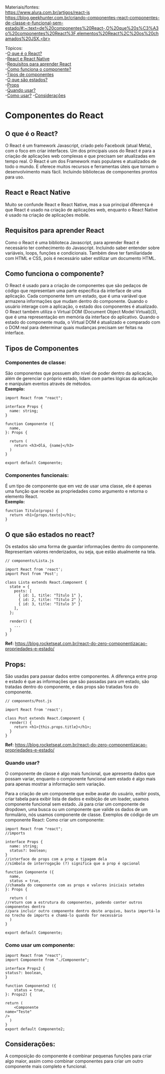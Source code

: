 Materiais/fontes: <br>
https://www.alura.com.br/artigos/react-js<br>
https://blog.geekhunter.com.br/criando-componentes-react-componentes-de-classe-e-funcional-sem-estado/#:~:text=de%20componentes%20React-,O%20que%20s%C3%A3o%20componentes%20React%3F,elementos%20React%2C%20os%20chamados%20JSX.<br>

Tópicos: <br>
-[O que é o React?](https://github.com/Lseferin/Artigos-pip/blob/main/Artigo2.md#o-que-%C3%A9-o-react)<br>
-[React e React Native](https://github.com/Lseferin/Artigos-pip/blob/main/Artigo2.md#react-e-react-native)<br>
-[Requisitos para aprender React](https://github.com/Lseferin/Artigos-pip/blob/main/Artigo2.md#requisitos-para-aprender-react)<br>
-[Como funciona o componente?](https://github.com/Lseferin/Artigos-pip/blob/main/Artigo2.md#como-funciona-o-componente)<br>
-[Tipos de componentes](https://github.com/Lseferin/Artigos-pip/blob/main/Artigo2.md#tipos-de-componentes)<br>
-[O que são estados?](https://github.com/Lseferin/Artigos-pip/blob/main/Artigo2.md#o-que-s%C3%A3o-estados-no-react)<br>
-[Props](https://github.com/Lseferin/Artigos-pip/blob/main/Artigo2.md#props)<br>
-[Quando usar?](https://github.com/Lseferin/Artigos-pip/blob/main/Artigo2.md#quando-usar-)<br>
-[Como usar?](https://github.com/Lseferin/Artigos-pip/blob/main/Artigo2.md#como-usar-um-componente)
-[Considerações](https://github.com/Lseferin/Artigos-pip/blob/main/Artigo2.md#considera%C3%A7%C3%B5es)<br>

<h1>Componentes do React</h1>

<h2>O que é o React?</h2>
O React é um framework Javascript, criado pelo Facebook (atual Meta), com o foco em criar interfaces. Um dos principais usos do React é para a criação de aplicações web complexas e que precisam ser atualizadas em tempo real. O React é um dos Framework mais populares e atualizados de todo o mundo. E oferece muitos recursos e ferramentas úteis que tornam o desenvolvimento mais fácil. Incluindo bibliotecas de componentes prontos para uso. 

<h2>React e React Native</h2>
Muito se confunde React e React Native, mas a sua principal diferença é que React é usado na criação de aplicações web, enquanto o React Native é usado na criação de aplicações mobile.

<h2>Requisitos para aprender React</h2>
Como o React é uma biblioteca Javascript, para aprender React é necessário ter conhecimento do Javascript. Incluindo saber entender sobre variáveis, loops, funções e condicionais. Também deve ter familiaridade com HTML e CSS, pois é necessário saber estilizar um documento HTML. 

<h2>Como funciona o componente?</h2>
O React é usado para a criação de componentes  que são pedaços de código que representam uma parte específica da interface de uma aplicação. Cada componente tem um estado, que é uma variável que armazena informações que mudam dentro do componente. Quando o usuário interage com a aplicação, o estado dos componentes é atualizado. O React também utiliza o Virtual DOM (Document Object Model Virtual)(3), que é uma representação em memória da interface do aplicativo. Quando o estado do componente muda, o Virtual DOM é atualizado e comparado com o DOM real para determinar quais mudanças precisam ser feitas na interface.  

<h2>Tipos de Componentes</h2>

<h3>Componentes de classe:</h3>
São componentes que possuem alto nível de poder dentro da aplicação, além de gerenciar o próprio estado, lidam com partes lógicas da aplicação e manipulam eventos através de métodos.<br>
  <strong>Exemplo:</strong>

```
import React from "react";

interface Props {
  name: string;
} 

function Componente ({
  name,
}: Props {

  return (
	return <h3>Olá, {name}</h3>
  )
}  

export default Componente;
```


  <h3>Componentes funcionais:</h3>
É um tipo de componente que em vez de usar uma classe, ele é apenas uma função que recebe as propriedades como argumento e retorna o elemento React.  <br>
  <strong>Exemplo:</strong>

  ```
function Titulo(props) {
	return <h1>{props.texto}</h1>;
}
```

<h2>O que são estados no react?</h2>
Os estados são uma forma de guardar informações dentro do componente. Representam valores renderizados, ou seja, que estão atualmente na tela. 

```
// components/Lista.js

import React from 'react';
import Post from 'Post';

class Lista extends React.Component {
  state = {
    posts: [
      { id: 1, title: "Título 1" },
      { id: 2, title: "Título 2" },
      { id: 3, title: "Título 3" }
    ],
  };

  render() {
    ...
  }
}
```

<strong>Ref:</strong> https://blog.rocketseat.com.br/react-do-zero-componentizacao-propriedades-e-estado/
<h2>Props:</h2>
São usadas para passar dados entre componentes. A diferença entre prop e estado é que as informações que são passadas para um estado, são tratadas dentro do componente, e das props são tratadas fora do componente. 

```
// components/Post.js

import React from 'react';

class Post extends React.Component {
  render() {
    return <h1>{this.props.title}</h1>;
  }
}
```

<strong>Ref:</strong> https://blog.rocketseat.com.br/react-do-zero-componentizacao-propriedades-e-estado/

<h3>Quando usar? </h3>
O componente de classe é algo mais funcional, que apresenta dados que possam variar, enquanto o componente funcional sem estado é algo mais para apenas mostrar a informação sem variação.

Para a criação de um componente que exibe avatar do usuário, exibir posts, criar tabela para exibir lista de dados e exibição de um loader, usamos componente funcional sem estado. Já para criar um componente de dropdown, uma busca ou um componente que valide os dados de um formulário, nós usamos componente de classe.
Exemplos de código de um componente React:
Como criar um componente:

```
import React from "react";
//imports

interface Props {
  name: string;
  status?: boolean;
} 
//interface de props com a prop e tipagem dela
//símbolo de interrogação (?) significa que a prop é opcional

function Componente ({
  name,
  status = true,
//chamada do componente com as props e valores iniciais setados
}: Props {

  return (
//return com a estrutura do componentes, podendo conter outros componentes dentro
//para incluir outro componente dentro deste arquivo, basta importá-lo no trecho de imports e chamá-lo quando for necessário
  )
}  

export default Componente;
```

<h3>Como usar um componente:</h3>

```
import React from "react";
import Componente from "./Componente";

interface Props2 {
status?: boolean,
}

function Componente2 ({
	status = true, 
}: Props2) {

return (
	<Componente
name="Teste"
/>
  )
}
export default Componente2;
```

<h2>Considerações:</h2>
A composição do componente é combinar pequenas funções para criar algo maior, assim como combinar componentes para criar um outro componente mais completo e funcional. 





